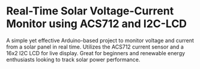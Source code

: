# Real-Time Solar Voltage-Current Monitor using ACS712 and I2C-LCD
A simple yet effective Arduino-based project to monitor voltage and current from a solar panel in real time. Utilizes the ACS712 current sensor and a 16x2 I2C LCD for live display. Great for beginners and renewable energy enthusiasts looking to track solar power performance.
